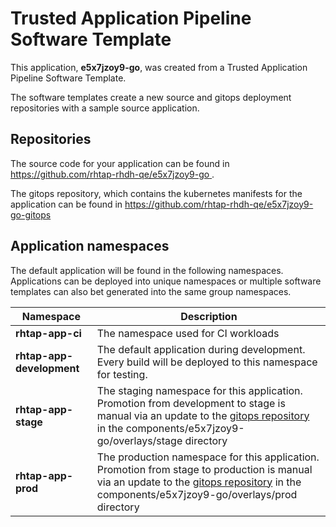 # Trusted Application Pipeline Software Template

This application, **e5x7jzoy9-go**, was created from a Trusted Application Pipeline Software Template.

The software templates create a new source and gitops deployment repositories with a sample source application. 

## Repositories

The source code for your application can be found in [https://github.com/rhtap-rhdh-qe/e5x7jzoy9-go ](https://github.com/rhtap-rhdh-qe/e5x7jzoy9-go ).
 
The gitops repository, which contains the kubernetes manifests for the application can be found in 
[https://github.com/rhtap-rhdh-qe/e5x7jzoy9-go-gitops ](https://github.com/rhtap-rhdh-qe/e5x7jzoy9-go-gitops ) 

## Application namespaces 

The default application will be found in the following namespaces. Applications can be deployed into unique namespaces or multiple software templates can also bet generated into the same group namespaces.  

|  Namespace   |  Description   |  
| -------- | -------- |
| **rhtap-app-ci** | The namespace used for CI workloads |
| **rhtap-app-development** | The default application during development. Every build will be deployed to this namespace for testing. |
| **rhtap-app-stage** | The staging namespace for this application. Promotion from development to stage is manual via an update to the [gitops repository](https://github.com/rhtap-rhdh-qe/e5x7jzoy9-go-gitops ) in the components/e5x7jzoy9-go/overlays/stage directory |
| **rhtap-app-prod** | The production namespace for this application. Promotion from stage to production is manual via an update to the [gitops repository](https://github.com/rhtap-rhdh-qe/e5x7jzoy9-go-gitops ) in the components/e5x7jzoy9-go/overlays/prod directory |